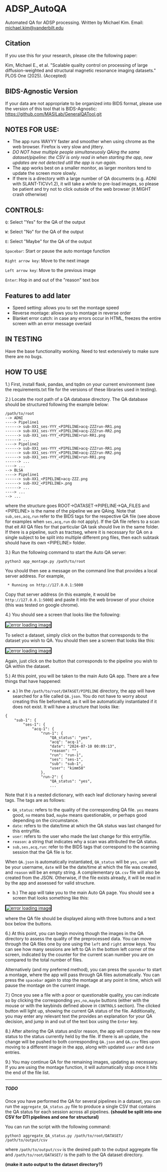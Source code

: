 # ADSP_AutoQA
Automated QA for ADSP processing. 
Written by Michael Kim. 
Email: michael.kim@vanderbilt.edu

## Citation

If you use this for your research, please cite the following paper:

Kim, Michael E., et al. "Scalable quality control on processing of large diffusion-weighted and structural magnetic resonance imaging datasets." PLOS One (2025). (Accepted)

## BIDS-Agnostic Version

If your data are not appropriate to be organized into BIDS format, please use the version of this tool that is BIDS-Agnostic: https://github.com/MASILab/GeneralQATool.git

## NOTES FOR USE:
- The app runs WAYYY faster and smoother when using chrome as the web browser. Firefox is very slow and jittery.
- *DO NOT have multiple people simultaneuosly QAing the same dataset/pipeline: the CSV is only read in when starting the app, new updates are not detected utill the app is run again.*
- The app works best on a smaller monitor, as larger monitors tend to update the screen more slowly.
- If there is a directory with a large number of QA documents (e.g. ADNI with SLANT-TICVv1.2), it will take a while to pre-load images, so please be patient and try not to click outside of the web browser (it MIGHT crash otherwise)

## CONTROLS:
`Q`: Select "Yes" for the QA of the output

`W`: Select "No" for the QA of the output

`E`: Select "Maybe" for the QA of the output

`Spacebar`: Start or pause the auto montage function

`Right arrow key`: Move to the next image

`Left arrow key`: Move to the previous image

`Enter`: Hop in and out of the "reason" text box

## Features to add later
- Speed setting: allows you to set the montage speed
- Reverse montage: allows you to montage in reverse order
- Blanket error catch: in case any errors occur in HTML, freezes the entire screen with an error message overlaid

## IN TESTING
Have the base functionality working. Need to test extensively to make sure there are no bugs.

## HOW TO USE

1.) First, install flask, pandas, and tqdm on your current environment (see the requirements.txt file for the versions of these libraries used in testing).

2.) Locate the root path of a QA database directory. The QA database should be structured following the example below:

    /path/to/root
    --> ADNI
    ----> Pipeline1
    ------> sub-XX1_ses-YYY_<PIPELINE>acq-ZZZrun-RR1.png
    ------> sub-XX1_ses-YYY_<PIPELINE>acq-ZZZrun-RR2.png
    ------> sub-XX1_ses-YYY_<PIPELINE>run-RR1.png
    ------> ...
    ----> Pipeline2
    ------> sub-XX1_ses-YYY_<PIPELINE>acq-ZZZrun-RR1.png
    ------> sub-XX1_ses-YYY_<PIPELINE>acq-ZZZrun-RR2.png
    ------> sub-XX1_ses-YYY_<PIPELINE>run-RR1.png
    ------> ...
    ----> ...
    --> BLSA
    ----> Pipeline1
    ------> sub-XX1_<PIPELINE>acq-ZZZ.png
    ------> sub-XX2_<PIPELINE>.png
    ------> ...
    ----> ...
    --> ...

where the structure goes ROOT->DATASET->PIPELINE->QA_FILES and \<PIPELINE\> is the name of the pipeline we are QAing. Note that `sub,ses,acq,run` refer to the BIDS tags for the respective QA file (see above for examples when `ses,acq,run` do not apply). If the QA file refers to a scan that eit All QA files for that particular QA task should live in the same folder. If there is a pipeline, such as tractseg, where it is necessary for QA on a single subject to be split into multiple different png files, then each subtask should have its own \<PIPELINE\> folder.

3.) Run the following command to start the Auto QA server:

    python3 app_montage.py /path/to/root

You should then see a message on the command line that provides a local server address. For example,

     * Running on http://127.0.0.1:5000

Copy that server address (in this example, it would be `http://127.0.0.1:5000`) and paste it into the web browser of your choice (this was tested on google chrome).

4.) You should see a screen that looks like the following:

<img src="pictures/qa_directories.png" alt="error loading image" style="border: 2px solid black;">

To select a dataset, simply click on the button that corresponds to the dataset you wish to QA. You should then see a screen that looks like this:

<img src="pictures/qa_pipelines.png" alt="error loading image" style="border: 2px solid black;">

Again, just click on the button that corresponds to the pipeline you wish to QA within the dataset.

5.) At this point, you will be taken to the main Auto QA app. There are a few things that have happened:

- a.) In the `/path/to/root/DATASET/PIPELINE` directory, the app will have searched for a file called `QA.json`. You do not have to worry about creating this file beforehand, as it will be automatically instantiated if it does not exist. It will have a structure that looks like:
```
{
    "sub-1": {
        "ses-1": {
            "acq-1": {
                "run-1": {
                    "QA_status": "yes",
                    "acq": "acq-1",
                    "date": "2024-07-10 00:09:13",
                    "reason": "",
                    "run": "run-1",
                    "ses": "ses-1",
                    "sub": "sub-1",
                    "user": "kimm58"
                },
                "run-2": {
                    "QA_status": "yes",
                    ...
```
Note that it is a nested dictionary, with each leaf dictionary having several tags. The tags are as follows:

- `QA_status`: refers to the quality of the corresponding QA file. `yes` means good, `no` means bad, `maybe` means questionable, or perhaps good depending on the circumstance. 
- `date`: refers to the date/time at which the QA status was last changed for this entry/file.
- `user`: refers to the user who made the last change for this entry/file.
- `reason`: a string that indicates why a scan was attributed the QA status.
- `sub,ses,acq,run`: refer to the BIDS tags that correspond to the scanning session that the QA file is for.

When `QA.json` is automatically instantiated, `QA_status` will be `yes`, `user` will be your username, `date` will be the date/time at which the file was created, and `reason` will be an empty string. A complementary `QA.csv` file will also be created from the JSON. Otherwise, if the file exists already, it will be read in by the app and assessed for valid structure.

- b.) The app will take you to the main Auto QA page. You should see a screen that looks something like this:

<img src="pictures/montage_example.png" alt="error loading image" style="border: 2px solid black;">

where the QA file should be displayed along with three buttons and a text box below the buttons.

6.) At this point, you can begin moving though the images in the QA directory to assess the quality of the preprocessed data. You can move through the QA files one by one using the `left` and `right` arrow keys. You can see how many sessions are left to QA in the bottom left corner of the screen, indicated by the counter for the current scan number you are on compared to the total number of files.

Alternatively (and my preferred method), you can press the `spacebar` to start a montage, where the app will pass through QA files automatically. You can press the `spacebar` again to stop the montage at any point in time, which will pause the montage on the current image.

7.) Once you see a file with a poor or questionable quality, you can indicate so by clicking the corresponding `yes,no,maybe` buttons (either with the mouse or with the keybinds defined above in `CONTROLS` section). The clicked button will light up, showing the current QA status of the file. Additionally, you may enter any relevant text the provides an explanation for your QA decision, and jump in and out of the text box using the `Enter` key.

8.) After altering the QA status and/or reason, the app will compare the new status to the status currently held by the file. If there is an update, the change will be pushed to both corresponding `QA.json` and `QA.csv` files upon moving to a different image in the app, along with updated `user` and `date` entries.

9.) You may continue QA for the remaining images, updating as necessary. If you are using the montage function, it will automatically stop once it hits the end of the file list.

---

##### TODO
Once you have performed the QA for several pipelines in a dataset, you can run the `aggregate_QA_status.py` file to produce a single CSV that contains the QA status for each session across all pipelines. **(should be split into one CSV for DTI pipelines and one for structural)**

You can run the script with the following command:

    python3 aggregate_QA_status.py /path/to/root/DATASET/ /path/to/output/csv

where `/path/to/output/csv` is the desired path to the output aggregate file and `/path/to/root/DATASET/` is the path to the QA dataset directory.

**(make it auto output to the dataset directory?)**
